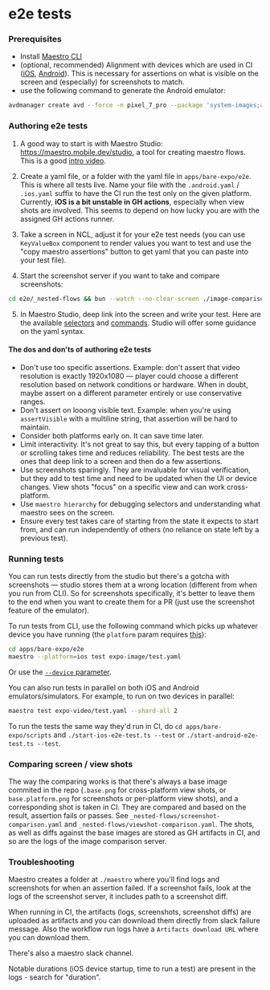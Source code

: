# e2e tests

### Prerequisites

- Install [Maestro CLI](https://maestro.mobile.dev/docs/getting-started/installation)
- (optional, recommended) Alignment with devices which are used in CI ([iOS](https://github.com/expo/expo/blob/051a306ce7c5b875f7398450e5aeec2e52e313ae/apps/bare-expo/scripts/start-ios-e2e-test.ts#L18), [Android](https://github.com/expo/expo/blob/051a306ce7c5b875f7398450e5aeec2e52e313ae/.github/actions/use-android-emulator/action.yml#L48)). This is necessary for assertions on what is visible on the screen and (especially) for screenshots to match.
- use the following command to generate the Android emulator:

```bash
avdmanager create avd --force -n pixel_7_pro --package 'system-images;android-36;google_apis;x86_64' --device pixel_7_pro
```

### Authoring e2e tests

1. A good way to start is with Maestro Studio: https://maestro.mobile.dev/studio, a tool for creating maestro flows. This is a good [intro video](https://www.youtube.com/watch?v=E7qwFwo_nu0&list=TLGG53BUjw5zwMAwODA5MjAyNQ).

2. Create a yaml file, or a folder with the yaml file in `apps/bare-expo/e2e`. This is where all tests live. Name your file with the `.android.yaml` / `.ios.yaml` suffix to have the CI run the test only on the given platform. Currently, **iOS is a bit unstable in GH actions**, especially when view shots are involved. This seems to depend on how lucky you are with the assigned GH actions runner.

3. Take a screen in NCL, adjust it for your e2e test needs (you can use `KeyValueBox` component to render values you want to test and use the "copy maestro assertions" button to get yaml that you can paste into your test file).

4. Start the screenshot server if you want to take and compare screenshots:

```bash
cd e2e/_nested-flows && bun --watch --no-clear-screen ./image-comparison-server.ts
```

5. In Maestro Studio, deep link into the screen and write your test. Here are the available [selectors](https://docs.maestro.dev/api-reference/selectors) and [commands](https://docs.maestro.dev/api-reference/commands). Studio will offer some guidance on the yaml syntax.

#### The dos and don'ts of authoring e2e tests

- Don't use too specific assertions. Example: don't assert that video resolution is exactly 1920x1080 — player could choose a different resolution based on network conditions or hardware. When in doubt, maybe assert on a different parameter entirely or use conservative ranges.
- Don't assert on looong visible text. Example: when you're using `assertVisible` with a multiline string, that assertion will be hard to maintain.
- Consider both platforms early on. It can save time later.
- Limit interactivity. It's not great to say this, but every tapping of a button or scrolling takes time and reduces reliability. The best tests are the ones that deep link to a screen and then do a few assertions.
- Use screenshots sparingly. They are invaluable for visual verification, but they add to test time and need to be updated when the UI or device changes. View shots "focus" on a specific view and can work cross-platform.
- Use `maestro hierarchy` for debugging selectors and understanding what maestro sees on the screen.
- Ensure every test takes care of starting from the state it expects to start from, and can run independently of others (no reliance on state left by a previous test).

### Running tests

You can run tests directly from the studio but there's a gotcha with screenshots — studio stores them at a wrong location (different from when you run from CLI). So for screenshots specifically, it's better to leave them to the end when you want to create them for a PR (just use the screenshot feature of the emulator).

To run tests from CLI, use the following command which picks up whatever device you have running (the `platform` param requires [this](https://github.com/mobile-dev-inc/Maestro/commit/12072a4782704dd4a8d2316625e3eb2df8db5bc5)):

```bash
cd apps/bare-expo/e2e
maestro --platform=ios test expo-image/test.yaml
```

Or use the [`--device` parameter](https://docs.maestro.dev/advanced/specify-a-device#obtain-the-device-identifier).

You can also run tests in parallel on both iOS and Android emulators/simulators. For example, to run on two devices in parallel:

```bash
maestro test expo-video/test.yaml --shard-all 2
```

To run the tests the same way they'd run in CI, do `cd apps/bare-expo/scripts` and `./start-ios-e2e-test.ts --test` or `./start-android-e2e-test.ts --test`.

### Comparing screen / view shots

The way the comparing works is that there's always a base image commited in the repo (`.base.png` for cross-platform view shots, or `base.platform.png` for screenshots or per-platform view shots), and a corresponding shot is taken in CI. They are compared and based on the result, assertion fails or passes. See `_nested-flows/screenshot-comparison.yaml` and `_nested-flows/viewshot-comparison.yaml`.
The shots, as well as diffs against the base images are stored as GH artifacts in CI, and so are the logs of the image comparison server.

### Troubleshooting

Maestro creates a folder at `./maestro` where you'll find logs and screenshots for when an assertion failed. If a screenshot fails, look at the logs of the screenshot server, it includes path to a screenshot diff.

When running in CI, the artifacts (logs, screenshots, screenshot diffs) are uploaded as artifacts and you can download them directly from slack failure message. Also the workflow run logs have a `Artifacts download URL` where you can download them.

There's also a maestro slack channel.

Notable durations (iOS device startup, time to run a test) are present in the logs - search for "duration".
